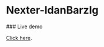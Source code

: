 ﻿# Nexter-IdanBarzIg

﻿### Live demo

[Click here](https://idanbarzi.github.io/Nexter-IdanBarzI/).

